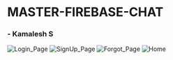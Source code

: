 # MASTER-FIREBASE-CHAT
### - Kamalesh S


![Login_Page](https://user-images.githubusercontent.com/70477035/124493459-488d7480-ddd3-11eb-8212-1a5a9c0bf78b.jpg)
![SignUp_Page](https://user-images.githubusercontent.com/70477035/124493474-4c20fb80-ddd3-11eb-8ae3-0e61ac5170c9.jpg)
![Forgot_Page](https://user-images.githubusercontent.com/70477035/124493491-50e5af80-ddd3-11eb-9b2d-e5e6a2f0d532.jpg)
![Home](https://user-images.githubusercontent.com/70477035/124495165-68259c80-ddd5-11eb-8169-0eaa6343533f.jpg)
